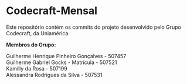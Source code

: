 # Codecraft-Mensal
Este repositório contém os commits do projeto desenvolvido pelo Grupo Codecraft, da Uniamérica.

**Membros do Grupo:** <br>

Guilherme Henrique Pinheiro Gonçalves - 507457 <br>
Guilherme Gabriel Gocks - Matrícula - 507521 <br>
Kamilly da Rosa - 507199 <br>
Alessandra Rodrigues da Silva - 507531
